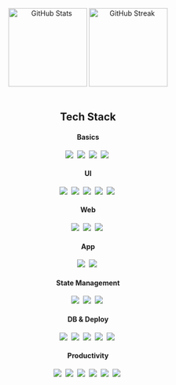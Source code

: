 <div align="center">
  <img src="https://github-readme-stats-thisishailey.vercel.app/api?username=thisishailey&show_icons=true&theme=catppuccin_mocha" alt="GitHub Stats" height="160" />
  <img src="https://github-readme-streak-stats.herokuapp.com?user=thisishailey&theme=catppuccin-mocha" alt="GitHub Streak" height="160" />
</div>
<br />
<h2 align="center">Tech Stack</h2>
<div align="center">
  <h4>Basics</h4>
  <img src="https://img.shields.io/badge/HTML-E34F26?style=for-the-badge&logo=html5&logoColor=white"/>&nbsp
  <img src="https://img.shields.io/badge/CSS-1572B6?style=for-the-badge&logo=css3&logoColor=white"/>&nbsp
  <img src="https://img.shields.io/badge/JavaScript-F7DF1E?style=for-the-badge&logo=javascript&logoColor=black"/>&nbsp
  <img src="https://img.shields.io/badge/TypeScript-3178C6?style=for-the-badge&logo=typescript&logoColor=white"/>&nbsp
  <br />
  <h4>UI</h4>
  <img src="https://img.shields.io/badge/styled components-DB7093?style=for-the-badge&logo=styledcomponents&logoColor=white"/>&nbsp
  <img src="https://img.shields.io/badge/Tailwind CSS-06B6D4?style=for-the-badge&logo=tailwindcss&logoColor=white"/>&nbsp
  <img src="https://img.shields.io/badge/shadcn/ui-000000?style=for-the-badge&logo=shadcn/ui&logoColor=white"/>&nbsp
  <img src="https://img.shields.io/badge/Material UI-007FFF?style=for-the-badge&logo=mui&logoColor=white"/>&nbsp
  <img src="https://img.shields.io/badge/Framer Motion-0055FF?style=for-the-badge&logo=framer&logoColor=white"/>&nbsp
  <br />
  <h4>Web</h4>
  <img src="https://img.shields.io/badge/React-61DAFB?style=for-the-badge&logo=react&logoColor=black"/>&nbsp
  <img src="https://img.shields.io/badge/Next.js-000000?style=for-the-badge&logo=nextdotjs&logoColor=white"/>&nbsp
  <img src="https://img.shields.io/badge/Vite-646CFF?style=for-the-badge&logo=vite&logoColor=white"/>&nbsp
  <br />
  <h4>App</h4>
  <img src="https://img.shields.io/badge/React Native-61DAFB?style=for-the-badge&logo=react&logoColor=black"/>&nbsp
  <img src="https://img.shields.io/badge/Expo-000020?style=for-the-badge&logo=expo&logoColor=white"/>&nbsp
  <br />
  <h4>State Management</h4>
  <img src="https://img.shields.io/badge/Recoil-3578E5?style=for-the-badge&logo=recoil&logoColor=white"/>&nbsp
  <img src="https://img.shields.io/badge/🐻 Zustand-ecb63f?style=for-the-badge"/>&nbsp
  <img src="https://img.shields.io/badge/Tanstack Query-FF4154?style=for-the-badge&logo=reactquery&logoColor=white"/>&nbsp
  <br />
  <h4>DB & Deploy</h4>
  <img src="https://img.shields.io/badge/Firebase-FFCA28?style=for-the-badge&logo=firebase&logoColor=black"/>&nbsp
  <img src="https://img.shields.io/badge/Supabase-3FCF8E?style=for-the-badge&logo=supabase&logoColor=white"/>&nbsp
  <img src="https://img.shields.io/badge/Vercel-000000?style=for-the-badge&logo=vercel&logoColor=white"/>&nbsp
  <img src="https://img.shields.io/badge/Netlify-00C7B7?style=for-the-badge&logo=netlify&logoColor=white"/>&nbsp
  <img src="https://img.shields.io/badge/Namecheap-DE3723?style=for-the-badge&logo=namecheap&logoColor=white"/>&nbsp
  <br />
  <h4>Productivity</h4>
  <img src="https://img.shields.io/badge/Git-F05032?style=for-the-badge&logo=git&logoColor=white"/>&nbsp
  <img src="https://img.shields.io/badge/GitHub-181717?style=for-the-badge&logo=github&logoColor=white"/>&nbsp
  <img src="https://img.shields.io/badge/Figma-F24E1E?style=for-the-badge&logo=figma&logoColor=white"/>&nbsp
  <img src="https://img.shields.io/badge/Notion-000000?style=for-the-badge&logo=notion&logoColor=white"/>&nbsp
  <img src="https://img.shields.io/badge/Slack-4A154B?style=for-the-badge&logo=slack&logoColor=white"/>&nbsp
  <img src="https://img.shields.io/badge/Jira-0052CC?style=for-the-badge&logo=jira&logoColor=white"/>&nbsp
</div>
<br />
